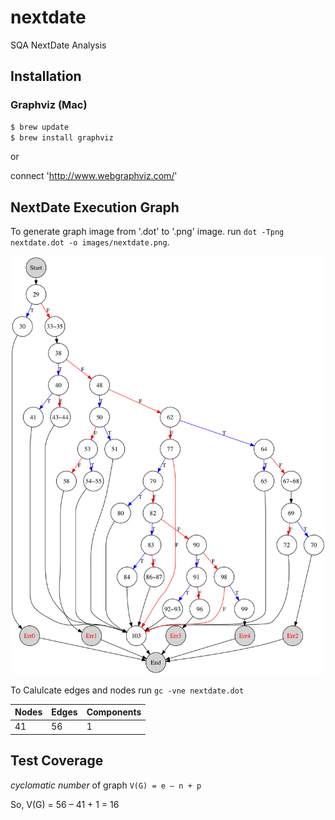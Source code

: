 # nextdate
SQA NextDate Analysis

## Installation 

### Graphviz (Mac)

```bash
$ brew update
$ brew install graphviz
```

or 

connect 'http://www.webgraphviz.com/'

## NextDate Execution Graph

To generate graph image from '.dot' to '.png' image.
run `dot -Tpng nextdate.dot -o images/nextdate.png`.

![graphviz](/images/nextdate.png)


To Calulcate edges and nodes
run `gc -vne nextdate.dot`

| Nodes | Edges | Components |
|-------|-------|------------|
| 41    | 56    | 1          |


## Test Coverage

_cyclomatic number_ of graph
`V(G) = e – n + p`

So, V(G) = 56 – 41 + 1 = 16






